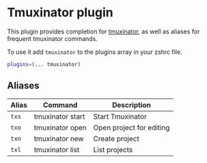 # Tmuxinator plugin

This plugin provides completion for [tmuxinator](https://github.com/tmuxinator/tmuxinator),
as well as aliases for frequent tmuxinator commands.

To use it add `tmuxinator` to the plugins array in your zshrc file.

```zsh
plugins=(... tmuxinator)
```

## Aliases

| Alias | Command          | Description              |
|-------|------------------|--------------------------|
| `txs` | tmuxinator start | Start Tmuxinator         |
| `txo` | tmuxinator open  | Open project for editing |
| `txn` | tmuxinator new   | Create project           |
| `txl` | tmuxinator list  | List projects            |
